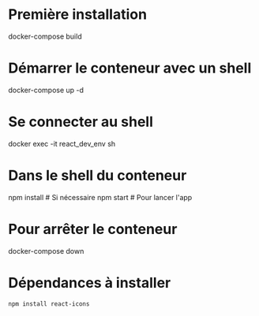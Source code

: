 # Première installation
docker-compose build

# Démarrer le conteneur avec un shell
docker-compose up -d

# Se connecter au shell
docker exec -it react_dev_env sh

# Dans le shell du conteneur
npm install  # Si nécessaire
npm start    # Pour lancer l'app

# Pour arrêter le conteneur
docker-compose down

# Dépendances à installer 
```
npm install react-icons
```